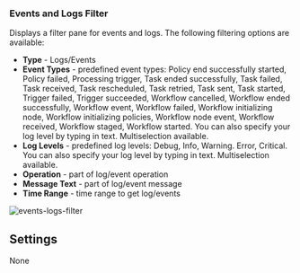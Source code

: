 ### Events and Logs Filter
Displays a filter pane for events and logs. The following filtering options are available:

* **Type** - Logs/Events
* **Event Types** - predefined event types: Policy end successfully started, Policy failed, Processing trigger, Task ended successfully, Task failed, Task received, Task rescheduled, Task retried, Task sent, Task started, Trigger failed, Trigger succeeded, Workflow cancelled, Workflow ended successfully, Workflow event, Workflow failed, Workflow initializing node, Workflow initializing policies, Workflow node event, Workflow received, Workflow staged, Workflow started. 
You can also specify your log level by typing in text. Multiselection available. 
* **Log Levels** - predefined log levels: Debug, Info, Warning. Error, Critical. 
You can also specify your log level by typing in text. Multiselection available. 
* **Operation** - part of log/event operation
* **Message Text** - part of log/event message
* **Time Range** - time range to get log/events

![events-logs-filter](https://docs.cloudify.co/5.1/images/ui/widgets/events-logs-filter.png)


## Settings

None
